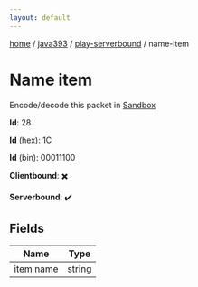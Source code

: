 ```yaml
---
layout: default
---
```


[home](/)  /  [java393](/protocol/java393)  /  [play-serverbound](/protocol/java393/play-serverbound)  /  name-item

# Name item

Encode/decode this packet in [Sandbox](../../../sandbox/java393#PlayServerbound.NameItem)

**Id**: 28

**Id** (hex): 1C

**Id** (bin): 00011100

**Clientbound**: ✖️

**Serverbound**: ✔️

## Fields

Name | Type
---|---
item name | string
